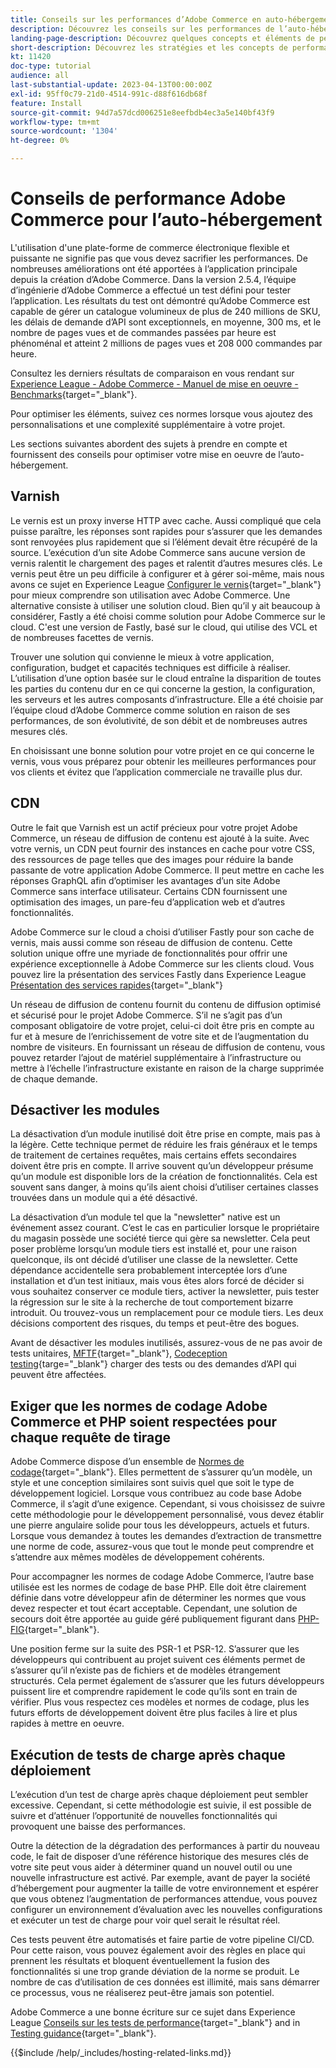 ```yaml
---
title: Conseils sur les performances d’Adobe Commerce en auto-hébergement
description: Découvrez les conseils sur les performances de l’auto-hébergement, ainsi que les concepts et bonnes pratiques à prendre en compte.
landing-page-description: Découvrez quelques concepts et éléments de performance à prendre en compte lors de l’hébergement d’Adobe Commerce par vous-même.
short-description: Découvrez les stratégies et les concepts de performances pour héberger vous-même Adobe Commerce.
kt: 11420
doc-type: tutorial
audience: all
last-substantial-update: 2023-04-13T00:00:00Z
exl-id: 95ff0c79-21d0-4514-991c-d88f616db68f
feature: Install
source-git-commit: 94d7a57dcd006251e8eefbdb4ec3a5e140bf43f9
workflow-type: tm+mt
source-wordcount: '1304'
ht-degree: 0%

---
```


# Conseils de performance Adobe Commerce pour l’auto-hébergement

L&#39;utilisation d&#39;une plate-forme de commerce électronique flexible et puissante ne signifie pas que vous devez sacrifier les performances. De nombreuses améliorations ont été apportées à l’application principale depuis la création d’Adobe Commerce. Dans la version 2.5.4, l’équipe d’ingénierie d’Adobe Commerce a effectué un test défini pour tester l’application. Les résultats du test ont démontré qu’Adobe Commerce est capable de gérer un catalogue volumineux de plus de 240 millions de SKU, les délais de demande d’API sont exceptionnels, en moyenne, 300 ms, et le nombre de pages vues et de commandes passées par heure est phénoménal et atteint 2 millions de pages vues et 208 000 commandes par heure.

Consultez les derniers résultats de comparaison en vous rendant sur [Experience League - Adobe Commerce - Manuel de mise en oeuvre - Benchmarks](https://experienceleague.adobe.com/docs/commerce-operations/implementation-playbook/infrastructure/performance/benchmarks.html){target="_blank"}.

Pour optimiser les éléments, suivez ces normes lorsque vous ajoutez des personnalisations et une complexité supplémentaire à votre projet.

Les sections suivantes abordent des sujets à prendre en compte et fournissent des conseils pour optimiser votre mise en oeuvre de l’auto-hébergement.

## Varnish

Le vernis est un proxy inverse HTTP avec cache. Aussi compliqué que cela puisse paraître, les réponses sont rapides pour s’assurer que les demandes sont renvoyées plus rapidement que si l’élément devait être récupéré de la source. L’exécution d’un site Adobe Commerce sans aucune version de vernis ralentit le chargement des pages et ralentit d’autres mesures clés. Le vernis peut être un peu difficile à configurer et à gérer soi-même, mais nous avons ce sujet en Experience League [Configurer le vernis](https://experienceleague.adobe.com/docs/commerce-operations/configuration-guide/cache/varnish/config-varnish.html){target="_blank"} pour mieux comprendre son utilisation avec Adobe Commerce. Une alternative consiste à utiliser une solution cloud. Bien qu’il y ait beaucoup à considérer, Fastly a été choisi comme solution pour Adobe Commerce sur le cloud. C&#39;est une version de Fastly, basé sur le cloud, qui utilise des VCL et de nombreuses facettes de vernis.

Trouver une solution qui convienne le mieux à votre application, configuration, budget et capacités techniques est difficile à réaliser. L’utilisation d’une option basée sur le cloud entraîne la disparition de toutes les parties du contenu dur en ce qui concerne la gestion, la configuration, les serveurs et les autres composants d’infrastructure. Elle a été choisie par l’équipe cloud d’Adobe Commerce comme solution en raison de ses performances, de son évolutivité, de son débit et de nombreuses autres mesures clés.

En choisissant une bonne solution pour votre projet en ce qui concerne le vernis, vous vous préparez pour obtenir les meilleures performances pour vos clients et évitez que l’application commerciale ne travaille plus dur.

## CDN

Outre le fait que Varnish est un actif précieux pour votre projet Adobe Commerce, un réseau de diffusion de contenu est ajouté à la suite. Avec votre vernis, un CDN peut fournir des instances en cache pour votre CSS, des ressources de page telles que des images pour réduire la bande passante de votre application Adobe Commerce. Il peut mettre en cache les réponses GraphQL afin d’optimiser les avantages d’un site Adobe Commerce sans interface utilisateur. Certains CDN fournissent une optimisation des images, un pare-feu d’application web et d’autres fonctionnalités.

Adobe Commerce sur le cloud a choisi d’utiliser Fastly pour son cache de vernis, mais aussi comme son réseau de diffusion de contenu. Cette solution unique offre une myriade de fonctionnalités pour offrir une expérience exceptionnelle à Adobe Commerce sur les clients cloud. Vous pouvez lire la présentation des services Fastly dans Experience League [Présentation des services rapides](https://experienceleague.adobe.com/docs/commerce-cloud-service/user-guide/cdn/fastly.html){target="_blank"}

Un réseau de diffusion de contenu fournit du contenu de diffusion optimisé et sécurisé pour le projet Adobe Commerce. S’il ne s’agit pas d’un composant obligatoire de votre projet, celui-ci doit être pris en compte au fur et à mesure de l’enrichissement de votre site et de l’augmentation du nombre de visiteurs. En fournissant un réseau de diffusion de contenu, vous pouvez retarder l’ajout de matériel supplémentaire à l’infrastructure ou mettre à l’échelle l’infrastructure existante en raison de la charge supprimée de chaque demande.

## Désactiver les modules

La désactivation d’un module inutilisé doit être prise en compte, mais pas à la légère. Cette technique permet de réduire les frais généraux et le temps de traitement de certaines requêtes, mais certains effets secondaires doivent être pris en compte. Il arrive souvent qu’un développeur présume qu’un module est disponible lors de la création de fonctionnalités. Cela est souvent sans danger, à moins qu’ils aient choisi d’utiliser certaines classes trouvées dans un module qui a été désactivé.

La désactivation d’un module tel que la &quot;newsletter&quot; native est un événement assez courant. C’est le cas en particulier lorsque le propriétaire du magasin possède une société tierce qui gère sa newsletter. Cela peut poser problème lorsqu’un module tiers est installé et, pour une raison quelconque, ils ont décidé d’utiliser une classe de la newsletter. Cette dépendance accidentelle sera probablement interceptée lors d’une installation et d’un test initiaux, mais vous êtes alors forcé de décider si vous souhaitez conserver ce module tiers, activer la newsletter, puis tester la régression sur le site à la recherche de tout comportement bizarre introduit. Ou trouvez-vous un remplacement pour ce module tiers. Les deux décisions comportent des risques, du temps et peut-être des bogues.

Avant de désactiver les modules inutilisés, assurez-vous de ne pas avoir de tests unitaires, [MFTF](https://developer.adobe.com/commerce/cloud-tools/docker/test/application-testing/){target="_blank"}, [Codeception testing](https://developer.adobe.com/commerce/cloud-tools/docker/test/code-testing/){targe="_blank"} charger des tests ou des demandes d’API qui peuvent être affectées.

## Exiger que les normes de codage Adobe Commerce et PHP soient respectées pour chaque requête de tirage

Adobe Commerce dispose d’un ensemble de [Normes de codage](https://developer.adobe.com/commerce/php/coding-standards/){target="_blank"}. Elles permettent de s’assurer qu’un modèle, un style et une conception similaires sont suivis quel que soit le type de développement logiciel. Lorsque vous contribuez au code base Adobe Commerce, il s’agit d’une exigence. Cependant, si vous choisissez de suivre cette méthodologie pour le développement personnalisé, vous devez établir une pierre angulaire solide pour tous les développeurs, actuels et futurs. Lorsque vous demandez à toutes les demandes d’extraction de transmettre une norme de code, assurez-vous que tout le monde peut comprendre et s’attendre aux mêmes modèles de développement cohérents.

Pour accompagner les normes de codage Adobe Commerce, l’autre base utilisée est les normes de codage de base PHP. Elle doit être clairement définie dans votre développeur afin de déterminer les normes que vous devez respecter et tout écart acceptable. Cependant, une solution de secours doit être apportée au guide géré publiquement figurant dans [PHP-FIG](https://www.php-fig.org){target="_blank"}.

Une position ferme sur la suite des PSR-1 et PSR-12. S’assurer que les développeurs qui contribuent au projet suivent ces éléments permet de s’assurer qu’il n’existe pas de fichiers et de modèles étrangement structurés. Cela permet également de s’assurer que les futurs développeurs puissent lire et comprendre rapidement le code qu’ils sont en train de vérifier. Plus vous respectez ces modèles et normes de codage, plus les futurs efforts de développement doivent être plus faciles à lire et plus rapides à mettre en oeuvre.

## Exécution de tests de charge après chaque déploiement

L’exécution d’un test de charge après chaque déploiement peut sembler excessive. Cependant, si cette méthodologie est suivie, il est possible de suivre et d’atténuer l’opportunité de nouvelles fonctionnalités qui provoquent une baisse des performances.

Outre la détection de la dégradation des performances à partir du nouveau code, le fait de disposer d’une référence historique des mesures clés de votre site peut vous aider à déterminer quand un nouvel outil ou une nouvelle infrastructure est activé. Par exemple, avant de payer la société d’hébergement pour augmenter la taille de votre environnement et espérer que vous obtenez l’augmentation de performances attendue, vous pouvez configurer un environnement d’évaluation avec les nouvelles configurations et exécuter un test de charge pour voir quel serait le résultat réel.

Ces tests peuvent être automatisés et faire partie de votre pipeline CI/CD. Pour cette raison, vous pouvez également avoir des règles en place qui prennent les résultats et bloquent éventuellement la fusion des fonctionnalités si une trop grande déviation de la norme se produit. Le nombre de cas d’utilisation de ces données est illimité, mais sans démarrer ce processus, vous ne réaliserez peut-être jamais son potentiel.

Adobe Commerce a une bonne écriture sur ce sujet dans Experience League [Conseils sur les tests de performance](https://experienceleague.adobe.com/docs/commerce-operations/deliver-commerce-at-scale/launch.html){target="_blank"} and in [Testing guidance](https://experienceleague.adobe.com/docs/commerce-cloud-service/user-guide/develop/test/guidance.html){target="_blank"}.

{{$include /help/_includes/hosting-related-links.md}}
